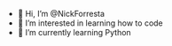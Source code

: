 - 👋 Hi, I’m @NickForresta
- 👀 I’m interested in learning how to code
- 🌱 I’m currently learning Python


<!---
NickForresta/NickForresta is a ✨ special ✨ repository because its `README.md` (this file) appears on your GitHub profile.
You can click the Preview link to take a look at your changes.
--->
